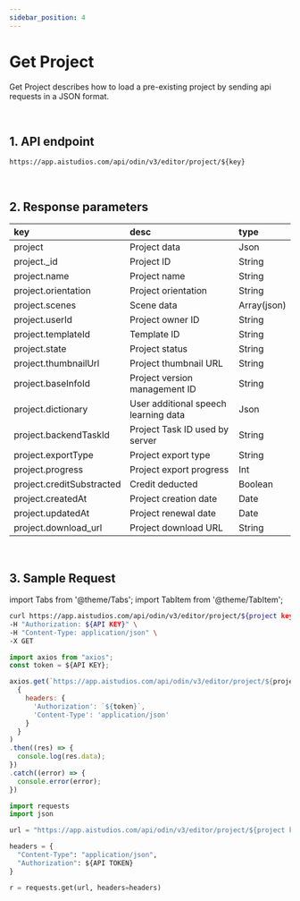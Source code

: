 ```yaml
---
sidebar_position: 4
---
```


# Get Project

Get Project describes how to load a pre-existing project by sending api requests in a JSON format.

<br/>

## 1. API endpoint

```http
https://app.aistudios.com/api/odin/v3/editor/project/${key}
```

<br/>

## 2. Response parameters

|key|desc|type|
|:---|:---|:---|
|project|Project data|Json|
|project._id|Project ID|String|
|project.name|Project name|String|
|project.orientation|Project orientation|String|
|project.scenes|Scene data|Array(json)|
|project.userId|Project owner ID|String|
|project.templateId|Template ID|String|
|project.state|Project status|String|
|project.thumbnailUrl|Project thumbnail URL|String|
|project.baseInfoId|Project version management ID|String|
|project.dictionary|User additional speech learning data|Json|
|project.backendTaskId|Project Task ID used by server|String|
|project.exportType|Project export type|String|
|project.progress|Project export progress|Int|
|project.creditSubstracted|Credit deducted|Boolean|
|project.createdAt|Project creation date|Date|
|project.updatedAt|Project renewal date|Date|
|project.download_url|Project download URL|String|

<br/>

## 3. Sample Request

import Tabs from '@theme/Tabs';
import TabItem from '@theme/TabItem';

<Tabs>
<TabItem value="curl" label="cURL">

```bash
curl https://app.aistudios.com/api/odin/v3/editor/project/${project key}  \
-H "Authorization: ${API KEY}" \
-H "Content-Type: application/json" \
-X GET
```

</TabItem>
<TabItem value="js" label="Node.js">

```js
import axios from "axios"; 
const token = ${API KEY};

axios.get(`https://app.aistudios.com/api/odin/v3/editor/project/${project key}`, 
  {
    headers: {
      'Authorization': `${token}`,
      'Content-Type': 'application/json'
    }
  }
)
.then((res) => {
  console.log(res.data);
})
.catch((error) => {
  console.error(error);
})
```

</TabItem>
<TabItem value="py" label="Python">

```py
import requests
import json

url = "https://app.aistudios.com/api/odin/v3/editor/project/${project key}"

headers = {
  "Content-Type": "application/json",
  "Authorization": ${API TOKEN}
}

r = requests.get(url, headers=headers)
```

</TabItem>
</Tabs>
